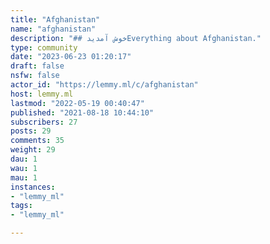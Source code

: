 ```yaml
---
title: "Afghanistan" 
name: "afghanistan"
description: "## خوش آمدیدEverything about Afghanistan."
type: community
date: "2023-06-23 01:20:17"
draft: false
nsfw: false
actor_id: "https://lemmy.ml/c/afghanistan"
host: lemmy.ml
lastmod: "2022-05-19 00:40:47"
published: "2021-08-18 10:44:10"
subscribers: 27
posts: 29
comments: 35
weight: 29
dau: 1
wau: 1
mau: 1
instances:
- "lemmy_ml"
tags: 
- "lemmy_ml"

---
```

